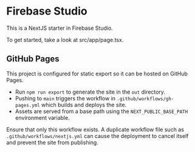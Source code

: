 # Firebase Studio

This is a NextJS starter in Firebase Studio.

To get started, take a look at src/app/page.tsx.

## GitHub Pages

This project is configured for static export so it can be hosted on GitHub Pages.

- Run `npm run export` to generate the site in the `out` directory.
- Pushing to `main` triggers the workflow in `.github/workflows/gh-pages.yml` which builds and deploys the site.
- Assets are served from a base path using the `NEXT_PUBLIC_BASE_PATH` environment variable.

Ensure that only this workflow exists. A duplicate workflow file such as
`.github/workflows/nextjs.yml` can cause the deployment to cancel itself
and prevent the site from publishing.
